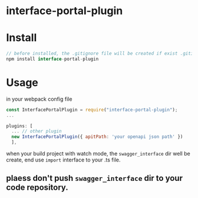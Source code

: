 # interface-portal-plugin

# Install

```js
// before installed, the .gitignore file will be created if exist .gitignore then insert some string
npm install interface-portal-plugin
```

# Usage

in your webpack config file

```js
const InterfacePortalPlugin = require("interface-portal-plugin");
...

plugins: [
  ... // other plugin
  new InterfacePortalPlugin({ apitPath: 'your openapi json path' })
  ],
```

when your build project with watch mode,
the `swagger_interface` dir well be create,
end use `import` interface to your .ts file.

## plaess don't push `swagger_interface` dir to your code repository.
